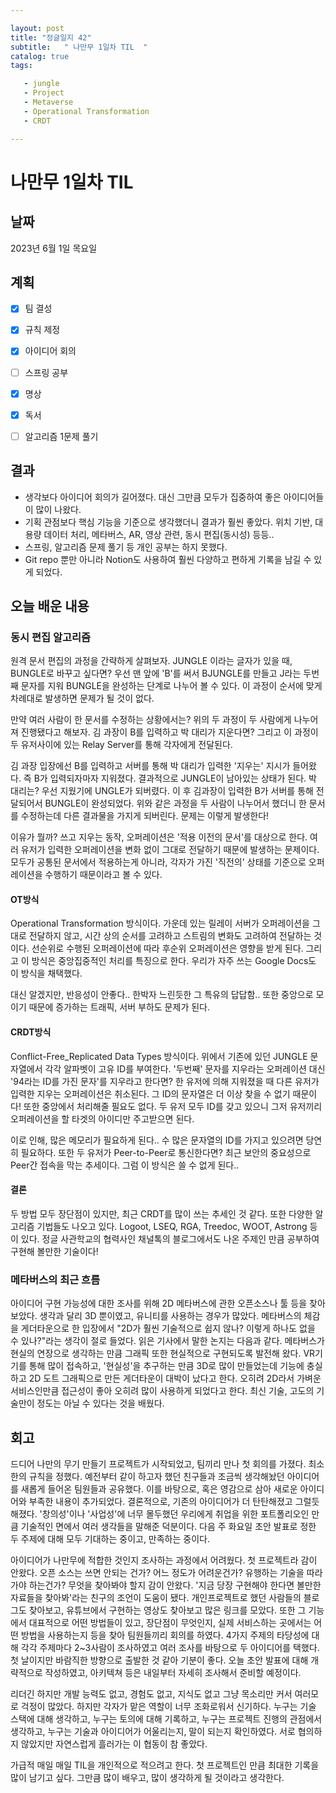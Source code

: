 ```yaml
---

layout: post
title: "정글일지 42"
subtitle:   " 나만무 1일차 TIL  "
catalog: true
tags:

   - jungle
   - Project
   - Metaverse
   - Operational Transformation
   - CRDT

---
```


# 나만무 1일차 TIL

## 날짜

2023년 6월 1일 목요일

## 계획

- [x] 팀 결성

- [x] 규칙 제정

- [x] 아이디어 회의

- [ ] 스프링 공부

- [x] 명상

- [x] 독서

- [ ] 알고리즘 1문제 풀기

## 결과

- 생각보다 아이디어 회의가 길어졌다. 대신 그만큼 모두가 집중하여 좋은 아이디어들이 많이 나왔다.
- 기획 관점보다 핵심 기능을 기준으로 생각했더니 결과가 훨씬 좋았다. 위치 기반, 대용량 데이터 처리, 메타버스, AR, 영상 관련, 동시 편집(동시성) 등등..
- 스프링, 알고리즘 문제 풀기 등 개인 공부는 하지 못했다.
- Git repo 뿐만 아니라 Notion도 사용하여 훨씬 다양하고 편하게 기록을 남길 수 있게 되었다.



## 오늘 배운 내용

### 동시 편집 알고리즘

원격 문서 편집의 과정을 간략하게 살펴보자. JUNGLE 이라는 글자가 있을 때, BUNGLE로 바꾸고 싶다면? 우선 맨 앞에 'B'를 써서 BJUNGLE를 만들고 J라는 두번째 문자를 지워 BUNGLE을 완성하는 단계로 나누어 볼 수 있다. 이 과정이 순서에 맞게 차례대로 발생하면 문제가 될 것이 없다.

만약 여러 사람이 한 문서를 수정하는 상황에서는? 위의 두 과정이 두 사람에게 나누어져 진행됐다고 해보자. 김 과장이 B를 입력하고 박 대리가 지운다면? 그리고 이 과정이 두 유저사이에 있는 Relay Server를 통해 각자에게 전달된다. 

김 과장 입장에선 B를 입력하고 서버를 통해 박 대리가 입력한 '지우는' 지시가 들어왔다. 즉 B가 입력되자마자 지워졌다. 결과적으로 JUNGLE이 남아있는 상태가 된다. 박 대리는? 우선 지웠기에 UNGLE가 되버렸다. 이 후 김과장이 입력한 B가 서버를 통해 전달되어서 BUNGLE이 완성되었다. 위와 같은 과정을 두 사람이 나누어서 했더니 한 문서를 수정하는데 다른 결과물을 가지게 되버린다. 문제는 이렇게 발생한다!

이유가 뭘까? 쓰고 지우는 동작, 오퍼레이션은 '적용 이전의 문서'를 대상으로 한다. 여러 유저가 입력한 오퍼레이션을 변화 없이 그대로 전달하기 때문에 발생하는 문제이다. 모두가 공통된 문서에서 적용하는게 아니라, 각자가 가진 '직전의' 상태를 기준으로 오퍼레이션을 수행하기 때문이라고 볼 수 있다.

#### OT방식

Operational Transformation 방식이다. 가운데 있는 릴레이 서버가 오퍼레이션을 그대로 전달하지 않고, 시간 상의 순서를 고려하고 스트림의 변화도 고려하여 전달하는 것이다. 선순위로 수행된 오퍼레이션에 따라 후순위 오퍼레이션은 영향을 받게 된다. 그리고 이 방식은 중앙집중적인 처리를 특징으로 한다. 우리가 자주 쓰는 Google Docs도 이 방식을 채택했다. 

대신 알겠지만, 반응성이 안좋다.. 한박자 느린듯한 그 특유의 답답함.. 또한 중앙으로 모이기 때문에 증가하는 트래픽, 서버 부하도 문제가 된다.

#### CRDT방식

Conflict-Free_Replicated Data Types 방식이다. 위에서 기존에 있던 JUNGLE 문자열에서 각각 알파벳이 고유 ID를 부여한다. '두번째' 문자를 지우라는 오퍼레이션 대신 '94라는 ID를 가진 문자'를 지우라고 한다면? 한 유저에 의해 지워졌을 때 다른 유저가 입력한 지우는 오퍼레이션은 취소된다. 그 ID의 문자열은 더 이상 찾을 수 없기 때문이다! 또한 중앙에서 처리해줄 필요도 없다. 두 유저 모두 ID를 갖고 있으니 그저 유저끼리 오퍼레이션을 할 타겟의 아이디만 주고받으면 된다.

이로 인해, 많은 메모리가 필요하게 된다.. 수 많은 문자열의 ID를 가지고 있으려면 당연히 필요하다. 또한 두 유저가 Peer-to-Peer로 통신한다면? 최근 보안의 중요성으로 Peer간 접속을 막는 추세이다. 그럼 이 방식은 쓸 수 없게 된다..

#### 결론

두 방법 모두 장단점이 있지만, 최근 CRDT를 많이 쓰는 추세인 것 같다. 또한 다양한 알고리즘 기법들도 나오고 있다. Logoot, LSEQ, RGA, Treedoc, WOOT, Astrong 등이 있다. 정글 사관학교의 협력사인 채널톡의 블로그에서도 나온 주제인 만큼 공부하여 구현해 볼만한 기술이다!



### 메타버스의 최근 흐름

아이디어 구현 가능성에 대한 조사를 위해 2D 메타버스에 관한 오픈소스나 툴 등을 찾아보았다. 생각과 달리 3D 뿐이였고, 유니티를 사용하는 경우가 많았다. 메타버스의 체감을 게더타운으로 한 입장에서 "2D가 훨씬 기술적으로 쉽지 않나? 이렇게 하나도 없을 수 있나?"라는 생각이 절로 들었다. 읽은 기사에서 말한 논지는 다음과 같다. 메타버스가 현실의 연장으로 생각하는 만큼 그래픽 또한 현실적으로 구현되도록 발전해 왔다. VR기기를 통해 많이 접속하고, '현실성'을 추구하는 만큼 3D로 많이 만들었는데 기능에 충실하고 2D 도트 그래픽으로 만든 게더타운이 대박이 났다고 한다. 오히려 2D라서 가벼운 서비스인만큼 접근성이 좋아 오히려 많이 사용하게 되었다고 한다. 최신 기술, 고도의 기술만이 정도는 아닐 수 있다는 것을 배웠다.



## 회고

드디어 나만의 무기 만들기 프로젝트가 시작되었고, 팀끼리 만나 첫 회의를 가졌다. 최소한의 규칙을 정했다. 예전부터 같이 하고자 했던 친구들과 조금씩 생각해놨던 아이디어를 새롭게 들어온 팀원들과 공유했다. 이를 바탕으로, 혹은 영감으로 삼아 새로운 아이디어와 부족한 내용이 추가되었다. 결론적으로, 기존의 아이디어가 더 탄탄해졌고 그럴듯해졌다. '창의성'이나 '사업성'에 너무 몰두했던 우리에게 취업을 위한 포트폴리오인 만큼 기술적인 면에서 여러 생각들을 말해준 덕분이다. 다음 주 화요일 초안 발표로 정한 두 주제에 대해 모두 기대하는 중이고, 만족하는 중이다. 

아이디어가 나만무에 적합한 것인지 조사하는 과정에서 어려웠다. 첫 프로젝트라 감이 안왔다. 오픈 소스는 쓰면 안되는 건가? 어느 정도가 어려운건가? 유행하는 기술을 따라가야 하는건가? 무엇을 찾아봐야 할지 감이 안왔다. '지금 당장 구현해야 한다면 볼만한 자료들을 찾아봐'라는 친구의 조언이 도움이 됐다. 개인프로젝트로 했던 사람들의 블로그도 찾아보고, 유튜브에서 구현하는 영상도 찾아보고 많은 링크를 모았다. 또한 그 기능에서 대표적으로 어떤 방법들이 있고, 장단점이 무엇인지, 실제 서비스하는 곳에서는 어떤 방법을 사용하는지 등을 찾아 팀원들끼리 회의를 하였다. 4가지 주제의 타당성에 대해 각각 주제마다 2~3사람이 조사하였고 여러 조사를 바탕으로 두 아이디어를 택했다. 첫 날이지만 바람직한 방향으로 출발한 것 같아 기분이 좋다. 오늘 초안 발표에 대해 개략적으로 작성하였고, 아키텍쳐 등은 내일부터 자세히 조사해서 준비할 예정이다. 

리더긴 하지만 개발 능력도 없고, 경험도 없고, 지식도 없고 그냥 목소리만 커서 여러모로 걱정이 많았다. 하지만 각자가 맡은 역할이 너무 조화로워서 신기하다. 누구는 기술 스택에 대해 생각하고, 누구는 토의에 대해 기록하고, 누구는 프로젝트 진행의 관점에서 생각하고, 누구는 기술과 아이디어가 어울리는지, 말이 되는지 확인하였다. 서로 협의하지 않았지만 자연스럽게 흘러가는 이 협동이 참 좋았다. 

가급적 매일 매일 TIL을 개인적으로 적으려고 한다. 첫 프로젝트인 만큼 최대한 기록을 많이 남기고 싶다. 그만큼 많이 배우고, 많이 생각하게 될 것이라고 생각한다.  